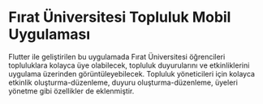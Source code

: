 # Fırat Üniversitesi Topluluk Mobil Uygulaması

Flutter ile geliştirilen bu uygulamada Fırat Üniversitesi öğrencileri topluluklara kolayca üye olabilecek, topluluk duyurularını ve etkinliklerini uygulama üzerinden görüntüleyebilecek.
Topluluk yöneticileri için kolayca etkinlik oluşturma-düzenleme, duyuru oluşturma-düzenleme, üyeleri yönetme gibi özellikler de eklenmiştir.


